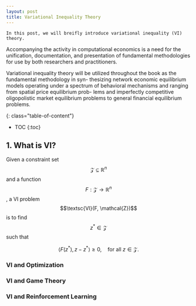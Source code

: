 ```yaml
---
layout: post
title: Variational Inequality Theory
---
```


	In this post, we will breifly introduce variational inequality (VI) theory. 

Accompanying the activity in computational economics is a need for the unification, documentation, and presentation of fundamental methodologies for use by both researchers and practitioners.

Variational inequality theory will be utilized throughout the book as the fundamental methodology in syn- thesizing network economic equilibrium models operating under a spectrum of behavioral mechanisms and ranging from spatial price equilibrium prob- lems and imperfectly competitive oligopolistic market equilibrium problems to general financial equilibrium problems.


{: class="table-of-content"}
* TOC
{:toc}


## 1. What is VI?

Given a constraint set $$\mathcal{Z} \subseteq \mathbb R^n$$ and a function $$F: \mathcal{Z} \to \mathbb R^n$$, a VI problem $$\textsc{VI}(F, \mathcal{Z})$$ is to find $$z^* \in \mathcal{Z}$$ such that

$$
    \left< F(z^*),  z - z^*  \right> \geq 0, \quad \text{for all}~z \in \mathcal{Z}.
    \label{eq:vi}
$$



### VI and Optimization
### VI and Game Theory
### VI and Reinforcement Learning
